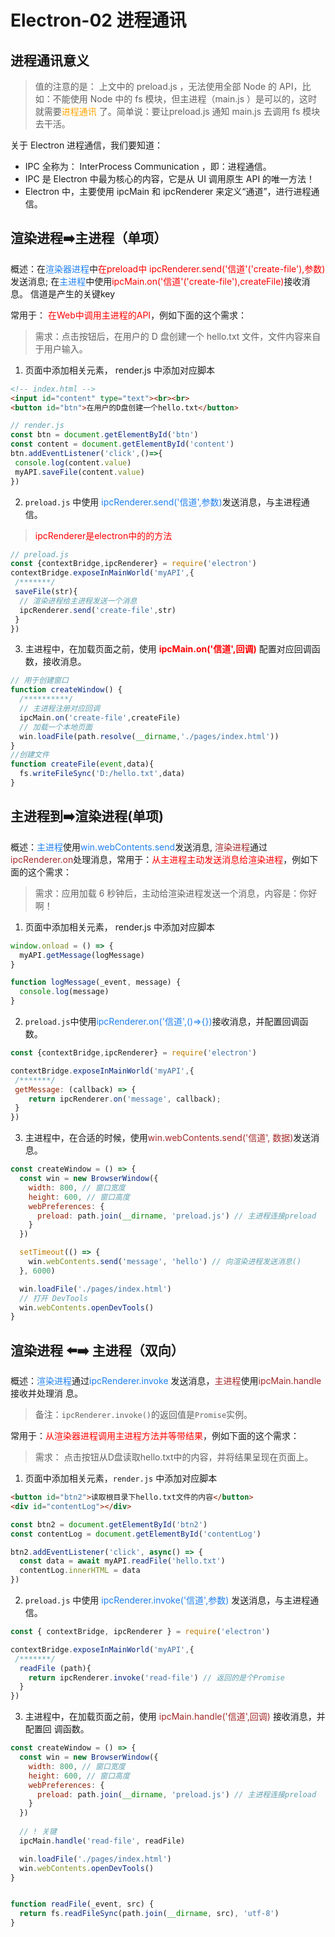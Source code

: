 # Electron-02  进程通讯

## 进程通讯意义

> 值的注意的是：
上⽂中的 preload.js ，⽆法使⽤全部 Node 的 API，⽐如：不能使⽤ Node 中的 fs 模块，但主进程（main.js ）是可以的，这时就需要<font color="orange">进程通讯</font> 了。简单说：要让preload.js 通知 main.js 去调⽤ fs 模块去⼲活。

关于 Electron 进程通信，我们要知道：

* IPC 全称为： InterProcess Communication ，即：进程通信。
* IPC 是 Electron 中最为核⼼的内容，它是从 UI 调⽤原⽣ API 的唯⼀⽅法！
* Electron 中，主要使⽤ ipcMain 和 ipcRenderer 来定义“通道”，进⾏进程通信。

## 渲染进程➡️主进程（单项）

概述：在<font color="#2080f0">渲染器进程</font>中<font color='red'>在preload中 ipcRenderer.send('信道'('create-file'),参数)</font>发送消息;
在<font color="#2080f0">主进程</font>中使用<font color='red'>ipcMain.on('信道'('create-file'),createFile)</font>接收消息。
信道是产生的关键key

常⽤于： <font color="red">在Web中调用主进程的API</font>，例如下⾯的这个需求：
> 需求：点击按钮后，在⽤户的 D 盘创建⼀个 hello.txt ⽂件，⽂件内容来⾃于⽤户输⼊。

1. ⻚⾯中添加相关元素， render.js 中添加对应脚本

```html
<!-- index.html -->
<input id="content" type="text"><br><br>
<button id="btn">在⽤户的D盘创建⼀个hello.txt</button>
```

``` js
// render.js
const btn = document.getElementById('btn')
const content = document.getElementById('content')
btn.addEventListener('click',()=>{
 console.log(content.value)
 myAPI.saveFile(content.value)
})
```

2. `preload.js` 中使⽤ <font color='#2080f0'>ipcRenderer.send('信道',参数)</font>发送消息，与主进程通信。

> <font color='red'>ipcRenderer是electron中的的方法 </font>

```js
// preload.js
const {contextBridge,ipcRenderer} = require('electron')
contextBridge.exposeInMainWorld('myAPI',{
 /*******/
 saveFile(str){
  // 渲染进程给主进程发送⼀个消息
  ipcRenderer.send('create-file',str)
 }
})
```

3. 主进程中，在加载⻚⾯之前，使⽤ **<font color='red'>ipcMain.on('信道',回调)</font>**  配置对应回调函数，接收消息。

```js
// ⽤于创建窗⼝
function createWindow() {
  /**********/
  // 主进程注册对应回调
  ipcMain.on('create-file',createFile)
  // 加载⼀个本地⻚⾯
  win.loadFile(path.resolve(__dirname,'./pages/index.html'))
}
//创建⽂件
function createFile(event,data){
  fs.writeFileSync('D:/hello.txt',data)
}
```

## 主进程到➡️渲染进程(单项)

概述：<font color='#2080f0'>主进程</font>使⽤<font color='#2080f0'>win.webContents.send</font>发送消息, <font color='brown'>渲染进程</font>通过<font color='brown'>ipcRenderer.on</font>处理消息，常⽤于：<font color='red'>从主进程主动发送消息给渲染进程</font>，例如下⾯的这个需求：
> 需求：应⽤加载 6 秒钟后，主动给渲染进程发送⼀个消息，内容是：你好啊！

1. ⻚⾯中添加相关元素， render.js 中添加对应脚本

```js
window.onload = () => {
  myAPI.getMessage(logMessage)
}

function logMessage(_event, message) {
  console.log(message)
}
```

2. `preload.js`中使用<font color='#2080f0'>ipcRenderer.on('信道',()=>{})</font>接收消息，并配置回调函数。

```js
const {contextBridge,ipcRenderer} = require('electron')

contextBridge.exposeInMainWorld('myAPI',{
 /*******/
 getMessage: (callback) => {
    return ipcRenderer.on('message', callback);
 }
})
```

3. 主进程中，在合适的时候，使用<font color='brown'>win.webContents.send('信道', 数据)</font>发送消息。

```js
const createWindow = () => {
  const win = new BrowserWindow({
    width: 800, // 窗⼝宽度
    height: 600, // 窗⼝⾼度
    webPreferences: {
      preload: path.join(__dirname, 'preload.js') // 主进程连接preload
    }
  })

  setTimeout(() => {
    win.webContents.send('message', 'hello') // 向渲染进程发送消息()
  }, 6000)

  win.loadFile('./pages/index.html')
  // 打开 DevTools
  win.webContents.openDevTools()
}
```

## 渲染进程 ⬅️➡️ 主进程（双向）

概述：<font color='#2080f0'>渲染进程</font>通过<font color='#2080f0'>ipcRenderer.invoke</font> 发送消息，<font color='brown'>主进程</font>使⽤<font color='brown'>ipcMain.handle</font> 接收并处理消
息。

> 备注：`ipcRenderer.invoke()`的返回值是`Promise`实例。

常⽤于：<font color='red'>从渲染器进程调用主进程方法并等带结果</font>，例如下⾯的这个需求：

> 需求： 点击按钮从D盘读取hello.txt中的内容，并将结果呈现在页面上。

1. ⻚⾯中添加相关元素，`render.js` 中添加对应脚本

```html
<button id="btn2">读取根目录下hello.txt文件的内容</button>
<div id="contentLog"></div>
```

```js
const btn2 = document.getElementById('btn2')
const contentLog = document.getElementById('contentLog')

btn2.addEventListener('click', async() => {
  const data = await myAPI.readFile('hello.txt')
  contentLog.innerHTML = data
})
```

2. `preload.js` 中使⽤ <font color='#2080f0'>ipcRenderer.invoke('信道',参数)</font>  发送消息，与主进程通信。

```js
const { contextBridge, ipcRenderer } = require('electron')

contextBridge.exposeInMainWorld('myAPI',{
 /*******/
  readFile (path){
    return ipcRenderer.invoke('read-file') // 返回的是个Promise
  }
})
```

3.  主进程中，在加载⻚⾯之前，使⽤ <font color='brown'> ipcMain.handle('信道',回调)</font> 接收消息，并配置回
调函数。

```js
const createWindow = () => {
  const win = new BrowserWindow({
    width: 800, // 窗⼝宽度
    height: 600, // 窗⼝⾼度
    webPreferences: {
      preload: path.join(__dirname, 'preload.js') // 主进程连接preload
    }
  })
  
  // ! 关键
  ipcMain.handle('read-file', readFile)

  win.loadFile('./pages/index.html')
  win.webContents.openDevTools()
}


function readFile(_event, src) {
  return fs.readFileSync(path.join(__dirname, src), 'utf-8')
}

```













